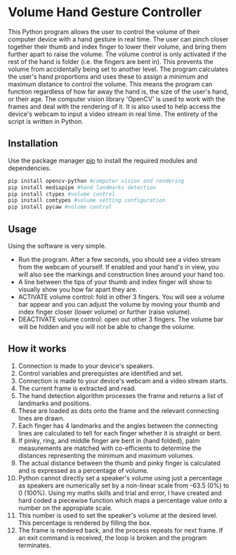 # Volume Hand Gesture Controller

This Python program allows the user to control the volume of their computer device with a hand gesture in real time. The user can pinch closer together their thumb and index finger to lower their volume, and bring them further apart to raise the volume. The volume control is only activated if the rest of the hand is folder (i.e. the fingers are bent in). This prevents the volume from accidentally being set to another level. The program calculates the user's hand proportions and uses these to assign a minimum and maximum distance to control the volume. This means the program can function regardless of how far away the hand is, the size of the user's hand, or their age.
The computer vision library 'OpenCV' is used to work with the frames and deal with the rendering of it. It is also used to help access the device's webcam to input a video stream in real time. The entirety of the script is written in Python. 

## Installation

Use the package manager [pip](https://pip.pypa.io/en/stable/) to install the required modules and dependencies. 

```bash
pip install opencv-python #computer vision and rendering
pip install mediapipe #hand landmarks detection
pip install ctypes #volume control
pip install comtypes #volume setting configuration
pip install pycaw #volume control
```

## Usage
Using the software is very simple. 
- Run the program. After a few seconds, you should see a video stream from the webcam of yourself. If enabled and your hand's in view, you will also see the markings and construction lines around your hand too. 
- A line between the tips of your thumb and index finger will show to visually show you how far apart they are.
- ACTIVATE volume control: fold in other 3 fingers. You will see a volume bar appear and you can adjust the volume by moving your thumb and index finger closer (lower volume) or further (raise volume).
- DEACTIVATE volume control: open out other 3 fingers. The volume bar will be hidden and you will not be able to change the volume. 

## How it works
1. Connection is made to your device's speakers. 
2. Control variables and prerequistes are identified and set.
3. Connection is made to your device's webcam and a video stream starts.
4. The current frame is extracted and read.
5. The hand detection algorithm processes the frame and returns a list of landmarks and positions.
6. These are loaded as dots onto the frame and the relevant connecting lines are drawn.
7. Each finger has 4 landmarks and the angles between the connecting lines are calculated to tell for each finger whether it is straight or bent.
8. If pinky, ring, and middle finger are bent in (hand folded), palm measurements are matched with co-efficients to determine the distances representing the minimum and maximum volumes.
9. The actual distance between the thumb and pinky finger is calculated and is expressed as a percentage of volume. 
10. Python cannot directly set a speaker's volume using just a percentage as speakers are numerically set by a non-linear scale from -63.5 (0%) to 0 (100%). Using my maths skills and trial and error, I have created and hard coded a piecewise function which maps a percentage value onto a number on the appropiate scale.
11. This number is used to set the speaker's volume at the desired level. This percentage is rendered by filling the box.
12. The frame is rendered back, and the process repeats for next frame. If an exit command is received, the loop is broken and the program terminates.